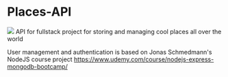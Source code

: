 # Places-API
<a href="https://codeclimate.com/github/sirflyingv/Places-API/maintainability"><img src="https://api.codeclimate.com/v1/badges/0cf047404bc8515040e6/maintainability" /></a>
API for fullstack project for storing and managing cool places all over the world

User management and authentication is based on Jonas Schmedmann's NodeJS course project https://www.udemy.com/course/nodejs-express-mongodb-bootcamp/
